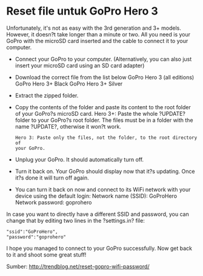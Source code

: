Reset file untuk GoPro Hero 3
===================================

Unfortunately, it's not as easy with the 3rd generation and 3+ models. However,
it doesn?t take longer than a minute or two. All you need is your GoPro with the
microSD card inserted and the cable to connect it to your computer.

  * Connect your GoPro to your computer. (Alternatively, you can also just
    insert your microSD card using an SD card adapter)
    
  * Download the correct file from the list below
        GoPro Hero 3 (all editions)
        GoPro Hero 3+ Black
        GoPro Hero 3+ Silver
    
  * Extract the zipped folder.
    
  * Copy the contents of the folder and paste its content to the root folder of
    your GoPro?s microSD card.
        Hero 3+: Paste the whole ?UPDATE? folder to your GoPro?s root folder.
        The files must be in a folder with the name ?UPDATE?, otherwise it won?t
        work.
        
        Hero 3: Paste only the files, not the folder, to the root directory of
        your GoPro.
        
  * Unplug your GoPro. It should automatically turn off.
    
  * Turn it back on. Your GoPro should display now that it?s updating. Once it?s
    done it will turn off again.
    
  * You can turn it back on now and connect to its WiFi network with your device
    using the default login:
        Network name (SSID): GoProHero
        Network password: goprohero

In case you want to directly have a different SSID and password, you can change
that by editing two lines in the ?settings.in? file:

    "ssid":"GoProHero",
    "password":"goprohero"

I hope you managed to connect to your GoPro successfully. Now get back to it and
shoot some great stuff!

Sumber: http://trendblog.net/reset-gopro-wifi-password/
